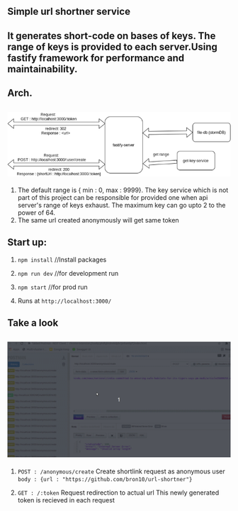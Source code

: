 
## Simple url shortner service
It generates short-code on bases of keys. The range of keys is provided to each server.Using fastify framework for performance and maintainability.   
-------------------------------------------------------

## Arch.
![Alt text](url-short-block.png?raw=true "Title")
-------------------------------------------------------
1. The default range is { min : 0, max : 9999}. The key service which is not part of this
project can be responsible for provided one when api server's range of keys exhaust.
The maximum key can go upto 2 to the power of 64.
2. The same url created anonymously will get same token
## Start up:

1. `npm install` //Install packages

2. `npm run dev` //for development run

3. `npm start` //for prod run

4. Runs at `http://localhost:3000/`

## Take a look
![Alt text](example.gif?raw=true "Title")
-------------------------------------------------------
1. `POST : /anonymous/create` Create shortlink request as anonymous user
    `body : {url : "https://github.com/bron10/url-shortner"}`

2. `GET : /:token` Request redirection to actual url
This newly generated token is recieved in each request

